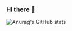 ### Hi there 👋
![Anurag's GitHub stats](https://github-readme-stats.vercel.app/api?username=anuraghazra&show_icons=true&theme=radical)
<!--
**FonzyLima/FonzyLima** is a ✨ _special_ ✨ repository because its `README.md` (this file) appears on your GitHub profile.

Here are some ideas to get you started:

- 🔭 I’m currently working on ...
- 🌱 I’m currently learning ...
- 👯 I’m looking to collaborate on ...
- 🤔 I’m looking for help with ...
- 💬 Ask me about ...
- 📫 How to reach me: ...
- 😄 Pronouns: ...
- ⚡ Fun fact: ...
-->
